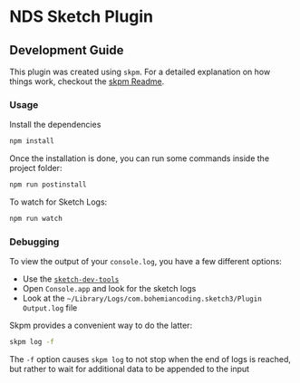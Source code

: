 # NDS Sketch Plugin

## Development Guide

This plugin was created using `skpm`. For a detailed explanation on how things work, checkout the [skpm Readme](https://github.com/skpm/skpm/blob/master/README.md).

### Usage

Install the dependencies

```bash
npm install
```

Once the installation is done, you can run some commands inside the project folder:

```bash
npm run postinstall
```

To watch for Sketch Logs:

```bash
npm run watch
```

### Debugging

To view the output of your `console.log`, you have a few different options:

- Use the [`sketch-dev-tools`](https://github.com/skpm/sketch-dev-tools)
- Open `Console.app` and look for the sketch logs
- Look at the `~/Library/Logs/com.bohemiancoding.sketch3/Plugin Output.log` file

Skpm provides a convenient way to do the latter:

```bash
skpm log -f
```

The `-f` option causes `skpm log` to not stop when the end of logs is reached, but rather to wait for additional data to be appended to the input